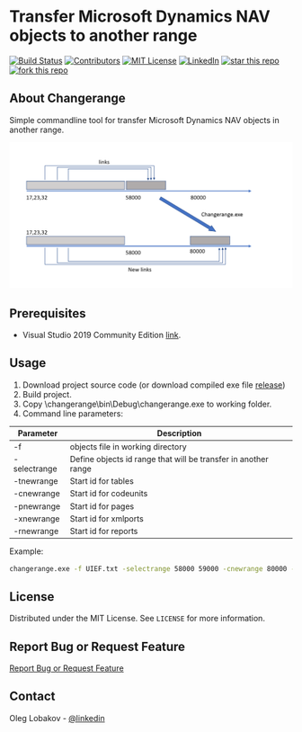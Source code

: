 # Transfer Microsoft Dynamics NAV objects to another range


[![Build Status][build-shield]]()
[![Contributors][contributors-shield]]()
[![MIT License][license-shield]][license-url]
[![LinkedIn][linkedin-shield]][linkedin-url]
[![star this repo](http://githubbadges.com/star.svg?user=OlegLobakov&repo=changerange&style=flat)](https://github.com/OlegLobakov/changerange)
[![fork this repo](http://githubbadges.com/fork.svg?user=OlegLobakov&repo=changerange&style=flat)](https://github.com/OlegLobakov/changerange/fork)

<!-- ABOUT THE PROJECT -->
## About Changerange

Simple commandline tool for transfer Microsoft Dynamics NAV objects in another range.

[![Build Status][changerangeidea]]()

## Prerequisites

* Visual Studio 2019 Community Edition [link](https://visualstudio.microsoft.com).

## Usage

1. Download project source code (or download compiled exe file [release](https://github.com/OlegLobakov/changerange/releases/tag/v1.0.0))
2. Build project.
3. Copy \changerange\bin\Debug\changerange.exe to working folder.
3. Command line parameters:

| Parameter     | Description   |
| ------------- | ------------- |
| -f            | objects file in working directory  |
| -selectrange  | Define objects id range that will be transfer in another range  |
| -tnewrange    | Start id for tables  |
| -cnewrange    | Start id for codeunits  |
| -pnewrange    | Start id for pages     |
| -xnewrange    | Start id for xmlports  |
| -rnewrange    | Start id for reports   |

Example:
```sh
changerange.exe -f UIEF.txt -selectrange 58000 59000 -cnewrange 80000 -pnewrange 80000 -tnewrange 80000 -xnewrange 80000
```


## License

Distributed under the MIT License. See `LICENSE` for more information.

## Report Bug or Request Feature
<a href="https://github.com/OlegLobakov/changerange/issues">Report Bug or Request Feature</a>


<!-- CONTACT -->
## Contact

Oleg Lobakov - [@linkedin](https://linkedin.com/in/oleglobakov/)





<!-- MARKDOWN LINKS & IMAGES -->
[build-shield]: https://img.shields.io/badge/build-passing-brightgreen.svg?style=flat-square
[contributors-shield]: https://img.shields.io/badge/contributors-1-orange.svg?style=flat-square
[license-shield]: https://img.shields.io/badge/license-MIT-blue.svg?style=flat-square
[license-url]: https://choosealicense.com/licenses/mit
[linkedin-shield]: https://img.shields.io/badge/-LinkedIn-black.svg?style=flat-square&logo=linkedin&colorB=555
[linkedin-url]: https://linkedin.com/in/oleglobakov
[facebook-shield]: https://img.shields.io/badge/-Facebook-white.svg?style=flat-square&logo=facebook
[facebook-url]: https://facebook.com/in/oleglobakov
[changerangeidea]: https://github.com/OlegLobakov/changerange/blob/master/changerange.png
